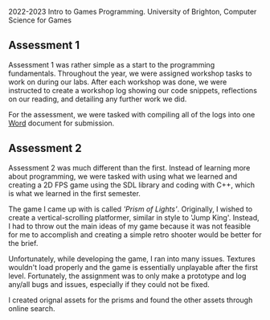 2022-2023 Intro to Games Programming. University of Brighton, Computer Science for Games
## Assessment 1
Assessment 1 was rather simple as a start to the programming fundamentals. Throughout the year, we were assigned workshop tasks to work on during our labs. After each workshop was done, we were instructed to create a workshop log showing our code snippets, reflections on our reading, and detailing any further work we did. 

For the assessment, we were tasked with compiling all of the logs into one [Word](/Semester%201/CI411_ASSESSMENT1.docx) document for submission.
## Assessment 2
Assessment 2 was much different than the first. Instead of learning more about programming, we were tasked with using what we learned and creating a 2D FPS game using the SDL library and coding with C++, which is what we learned in the first semester.

The game I came up with is called <i>'Prism of Lights'</i>. Originally, I wished to create a vertical-scrolling platformer, similar in style to 'Jump King'. Instead, I had to throw out the main ideas of my game because it was not feasible for me to accomplish and creating a simple retro shooter would be better for the brief.

Unfortunately, while developing the game, I ran into many issues. Textures wouldn't load properly and the game is essentially unplayable after the first level. Fortunately, the assignment was to only make a prototype and log any/all bugs and issues, especially if they could not be fixed.

I created orignal assets for the prisms and found the other assets through online search.
